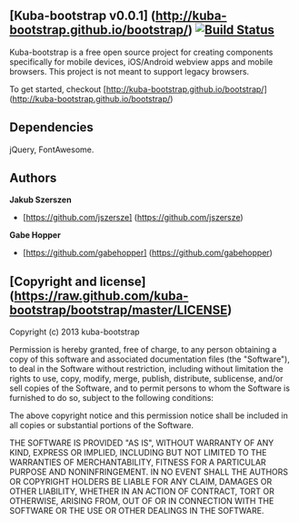 ## [Kuba-bootstrap v0.0.1] (http://kuba-bootstrap.github.io/bootstrap/) [![Build Status](https://secure.travis-ci.org/kuba-bootstrap/bootstrap.png)](http://travis-ci.org/kuba-bootstrap/bootstrap)

Kuba-bootstrap is a free open source project for creating components specifically for mobile devices, iOS/Android webview apps and mobile browsers. This project is not meant to support legacy browsers.

To get started, checkout [http://kuba-bootstrap.github.io/bootstrap/] (http://kuba-bootstrap.github.io/bootstrap/)



## Dependencies

jQuery, FontAwesome.



## Authors

**Jakub Szerszen**

+ [https://github.com/jszersze] (https://github.com/jszersze)

**Gabe Hopper**

+ [https://github.com/gabehopper] (https://github.com/gabehopper)



## [Copyright and license] (https://raw.github.com/kuba-bootstrap/bootstrap/master/LICENSE)

Copyright (c) 2013 kuba-bootstrap

Permission is hereby granted, free of charge, to any person obtaining a copy of this software and associated
documentation files (the "Software"), to deal in the Software without restriction, including without limitation the
rights to use, copy, modify, merge, publish, distribute, sublicense, and/or sell copies of the Software, and to permit
persons to whom the Software is furnished to do so, subject to the following conditions:

The above copyright notice and this permission notice shall be included in all copies or substantial portions of the
Software.

THE SOFTWARE IS PROVIDED "AS IS", WITHOUT WARRANTY OF ANY KIND, EXPRESS OR IMPLIED, INCLUDING BUT NOT LIMITED TO THE
WARRANTIES OF MERCHANTABILITY, FITNESS FOR A PARTICULAR PURPOSE AND NONINFRINGEMENT. IN NO EVENT SHALL THE AUTHORS OR
COPYRIGHT HOLDERS BE LIABLE FOR ANY CLAIM, DAMAGES OR OTHER LIABILITY, WHETHER IN AN ACTION OF CONTRACT, TORT OR
OTHERWISE, ARISING FROM, OUT OF OR IN CONNECTION WITH THE SOFTWARE OR THE USE OR OTHER DEALINGS IN THE SOFTWARE.
